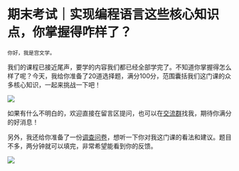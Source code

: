 # 期末考试｜实现编程语言这些核心知识点，你掌握得咋样了？

    你好，我是宫文学。

我们的课程已接近尾声，要学的内容我们都已经全部学完了。不知道你掌握得怎么样了呢？今天，我给你准备了20道选择题，满分100分，范围囊括我们这门课的众多核心知识，一起来挑战一下吧！

[![](https://static001.geekbang.org/resource/image/28/a4/28d1be62669b4f3cc01c36466bf811a4.png?wh=1142x201)](http://time.geekbang.org/quiz/intro?act_id=1128&exam_id=3130)

如果有什么不明白的，欢迎直接在留言区提问，也可以在[交流群](https://jinshuju.net/f/eMNUpx)找我，期待你满分的好消息！

另外，我还给你准备了一份[调查问卷](https://jinshuju.net/f/wDM5tl)，想听一下你对我这门课的看法和建议。题目不多，两分钟就可以填完，非常希望能看到你的反馈。

[![](https://static001.geekbang.org/resource/image/f1/84/f1a7c7c4a7a45d1ab144855a4c2d9784.jpg?wh=1142x801)](https://jinshuju.net/f/wDM5tl)
    